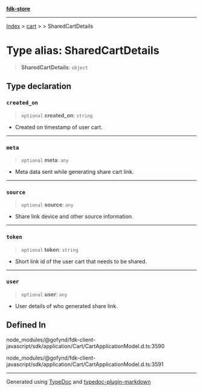 [**fdk-store**](../../../README.md)
***

[Index](../../../API.md) > [cart](../../README.md) > [<internal>](../README.md) > SharedCartDetails

# Type alias: SharedCartDetails

> **SharedCartDetails**: `object`

## Type declaration

### `created_on`

> `optional` **created\_on**: `string`

- Created on timestamp of user cart.

***

### `meta`

> `optional` **meta**: `any`

- Meta data sent while generating share cart link.

***

### `source`

> `optional` **source**: `any`

- Share link device and other source information.

***

### `token`

> `optional` **token**: `string`

- Short link id of the user cart that needs to be shared.

***

### `user`

> `optional` **user**: `any`

- User details of who generated share link.

## Defined In

node\_modules/@gofynd/fdk-client-javascript/sdk/application/Cart/CartApplicationModel.d.ts:3590

node\_modules/@gofynd/fdk-client-javascript/sdk/application/Cart/CartApplicationModel.d.ts:3591

***
Generated using [TypeDoc](https://typedoc.org/) and [typedoc-plugin-markdown](https://www.npmjs.com/package/typedoc-plugin-markdown)
